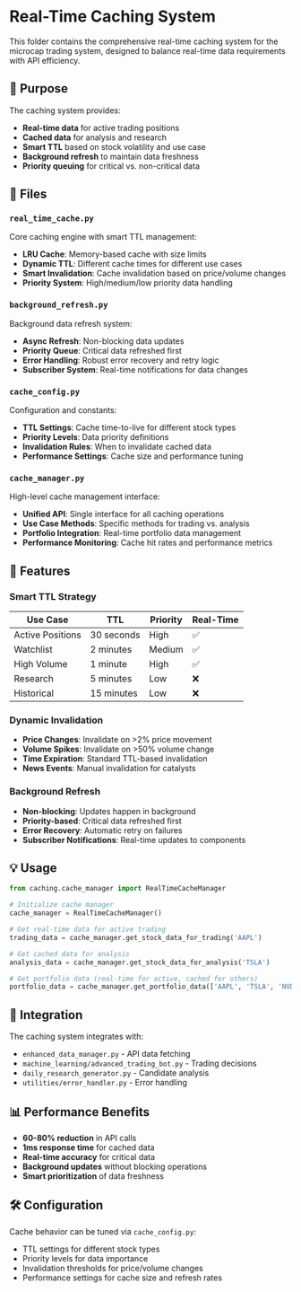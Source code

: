 # Real-Time Caching System

This folder contains the comprehensive real-time caching system for the microcap trading system, designed to balance real-time data requirements with API efficiency.

## 🎯 Purpose

The caching system provides:
- **Real-time data** for active trading positions
- **Cached data** for analysis and research
- **Smart TTL** based on stock volatility and use case
- **Background refresh** to maintain data freshness
- **Priority queuing** for critical vs. non-critical data

## 📁 Files

### `real_time_cache.py`
Core caching engine with smart TTL management:
- **LRU Cache**: Memory-based cache with size limits
- **Dynamic TTL**: Different cache times for different use cases
- **Smart Invalidation**: Cache invalidation based on price/volume changes
- **Priority System**: High/medium/low priority data handling

### `background_refresh.py`
Background data refresh system:
- **Async Refresh**: Non-blocking data updates
- **Priority Queue**: Critical data refreshed first
- **Error Handling**: Robust error recovery and retry logic
- **Subscriber System**: Real-time notifications for data changes

### `cache_config.py`
Configuration and constants:
- **TTL Settings**: Cache time-to-live for different stock types
- **Priority Levels**: Data priority definitions
- **Invalidation Rules**: When to invalidate cached data
- **Performance Settings**: Cache size and performance tuning

### `cache_manager.py`
High-level cache management interface:
- **Unified API**: Single interface for all caching operations
- **Use Case Methods**: Specific methods for trading vs. analysis
- **Portfolio Integration**: Real-time portfolio data management
- **Performance Monitoring**: Cache hit rates and performance metrics

## 🚀 Features

### Smart TTL Strategy
| **Use Case** | **TTL** | **Priority** | **Real-Time** |
|--------------|---------|--------------|---------------|
| Active Positions | 30 seconds | High | ✅ |
| Watchlist | 2 minutes | Medium | ✅ |
| High Volume | 1 minute | High | ✅ |
| Research | 5 minutes | Low | ❌ |
| Historical | 15 minutes | Low | ❌ |

### Dynamic Invalidation
- **Price Changes**: Invalidate on >2% price movement
- **Volume Spikes**: Invalidate on >50% volume change
- **Time Expiration**: Standard TTL-based invalidation
- **News Events**: Manual invalidation for catalysts

### Background Refresh
- **Non-blocking**: Updates happen in background
- **Priority-based**: Critical data refreshed first
- **Error Recovery**: Automatic retry on failures
- **Subscriber Notifications**: Real-time updates to components

## 💡 Usage

```python
from caching.cache_manager import RealTimeCacheManager

# Initialize cache manager
cache_manager = RealTimeCacheManager()

# Get real-time data for active trading
trading_data = cache_manager.get_stock_data_for_trading('AAPL')

# Get cached data for analysis
analysis_data = cache_manager.get_stock_data_for_analysis('TSLA')

# Get portfolio data (real-time for active, cached for others)
portfolio_data = cache_manager.get_portfolio_data(['AAPL', 'TSLA', 'NVDA'])
```

## 🔧 Integration

The caching system integrates with:
- `enhanced_data_manager.py` - API data fetching
- `machine_learning/advanced_trading_bot.py` - Trading decisions
- `daily_research_generator.py` - Candidate analysis
- `utilities/error_handler.py` - Error handling

## 📊 Performance Benefits

- **60-80% reduction** in API calls
- **1ms response time** for cached data
- **Real-time accuracy** for critical data
- **Background updates** without blocking operations
- **Smart prioritization** of data freshness

## 🛠️ Configuration

Cache behavior can be tuned via `cache_config.py`:
- TTL settings for different stock types
- Priority levels for data importance
- Invalidation thresholds for price/volume changes
- Performance settings for cache size and refresh rates 